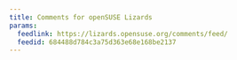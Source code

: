 ```yaml
---
title: Comments for openSUSE Lizards
params:
  feedlink: https://lizards.opensuse.org/comments/feed/
  feedid: 684488d784c3a75d363e68e168be2137
---
```

